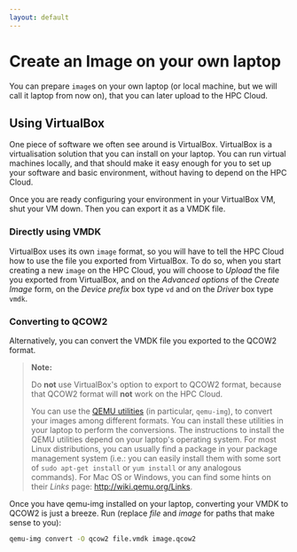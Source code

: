 ```yaml
---
layout: default
---
```


# Create an Image on your own laptop

You can prepare `image`s on your own laptop (or local machine, but we will call it laptop from now on), that you can later upload to the HPC Cloud. 

## Using VirtualBox

One piece of software we often see around is VirtualBox. VirtualBox is a virtualisation solution that you can install on your laptop. You can run virtual machines locally, and that should make it easy enough for you to set up your software and basic environment, without having to depend on the HPC Cloud. 

Once you are ready configuring your environment in your VirtualBox VM, shut your VM down. Then you can export it as a VMDK file. 

### Directly using VMDK
VirtualBox uses its own `image` format, so you will have to tell the HPC Cloud how to use the file you exported from VirtualBox. To do so, when you start creating a new `image` on the HPC Cloud, you will choose to _Upload_ the file you exported from VirtualBox, and on the _Advanced options_ of the _Create Image_ form, on the _Device prefix_ box type `vd` and on the _Driver_ box type `vmdk`. 

### Converting to QCOW2
Alternatively, you can convert the VMDK file you exported to the QCOW2 format. 

>**Note:**
>
>Do **not** use VirtualBox's option to export to QCOW2 format, because that QCOW2 format will **not** work on the HPC Cloud.
>
>You can use the [QEMU utilities](http://qemu.org) (in particular, `qemu-img`), to convert your images among different formats. You can install these utilities in your laptop to perform the conversions. The instructions to install the QEMU utilities depend on your laptop's operating system. For most Linux distributions, you can usually find a package in your package management system (i.e.: you can easily install them with some sort of `sudo apt-get install` or `yum install` or any analogous commands). For Mac OS or Windows, you can find some hints on their _Links_ page: http://wiki.qemu.org/Links.

Once you have qemu-img installed on your laptop, converting your VMDK to QCOW2 is just a breeze. Run (replace _file_ and _image_ for paths that make sense to you):

```sh
qemu-img convert -O qcow2 file.vmdk image.qcow2
```
